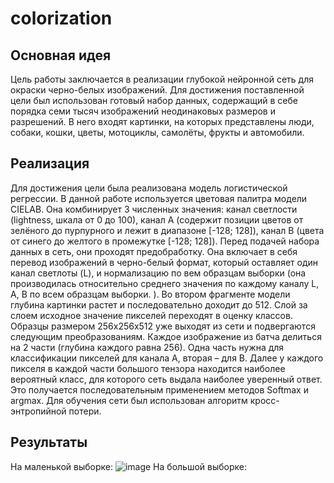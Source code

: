 # colorization
## Основная идея
Цель работы заключается в реализации глубокой нейронной сеть для окраски черно-белых изображений. Для достижения поставленной цели был использован готовый набор данных, содержащий в себе порядка семи тысяч изображений неодинаковых размеров и разрешений. В него входят картинки, на которых представлены люди, собаки, кошки, цветы, мотоциклы, самолёты, фрукты и автомобили. 
## Реализация
Для достижения цели была реализована модель логистической регрессии. В данной работе используется цветовая палитра модели CIELAB. Она комбинирует 3 численных значения: канал светлости (lightness, шкала от 0 до 100), канал A (содержит позиции цветов от зелёного до пурпурного и лежит в диапазоне [-128; 128]), канал B (цвета от синего до желтого в промежутке [-128; 128]).
Перед подачей набора данных в сеть, они проходят предобработку. Она включает в себя перевод изображений в черно-белый формат, который оставляет один канал светлоты (L), и нормализацию по вем образцам выборки (она производилась относительно среднего значения по каждому каналу L, A, B по всем образцам выборки. ).
Во втором фрагменте модели глубина картинки растет и последовательно доходит до 512. Слой за слоем исходное значение пикселей переходят в оценку классов.  Образцы размером 256х256х512 уже выходят из сети и подвергаются следующим преобразованиям. Каждое изображение из батча делиться на 2 части (глубина каждого равна 256). Одна часть нужна для классификации пикселей для канала A, вторая – для B.
Далее у каждого пикселя в каждой части большого тензора находится наиболее вероятный класс, для которого сеть выдала наиболее уверенный ответ. Это получается последовательным применением методов Softmax и argmax.
Для обучения сети был использован алгоритм кросс-энтропийной потери.
## Результаты
На маленькой выборке:
![image](https://user-images.githubusercontent.com/48317053/94053172-6a44de80-fdf3-11ea-890e-f4ff2f3ed7fc.png)
На большой выборке:
